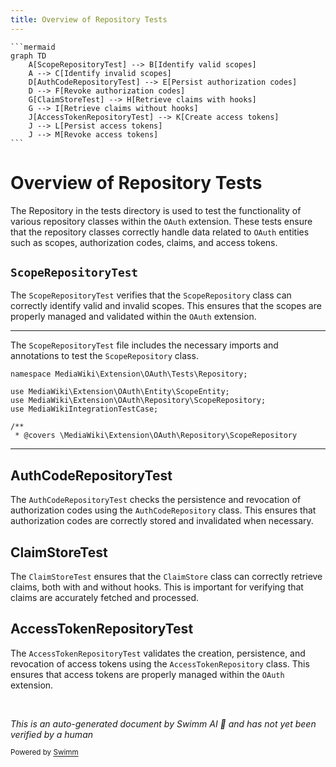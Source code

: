 ```yaml
---
title: Overview of Repository Tests
---
```

````mermaid
```mermaid
graph TD
    A[ScopeRepositoryTest] --> B[Identify valid scopes]
    A --> C[Identify invalid scopes]
    D[AuthCodeRepositoryTest] --> E[Persist authorization codes]
    D --> F[Revoke authorization codes]
    G[ClaimStoreTest] --> H[Retrieve claims with hooks]
    G --> I[Retrieve claims without hooks]
    J[AccessTokenRepositoryTest] --> K[Create access tokens]
    J --> L[Persist access tokens]
    J --> M[Revoke access tokens]
```
````

# Overview of Repository Tests

The Repository in the tests directory is used to test the functionality of various repository classes within the <SwmToken path="tests/phpunit/Repository/ScopeRepositoryTest.php" pos="3:6:6" line-data="namespace MediaWiki\Extension\OAuth\Tests\Repository;">`OAuth`</SwmToken> extension. These tests ensure that the repository classes correctly handle data related to <SwmToken path="tests/phpunit/Repository/ScopeRepositoryTest.php" pos="3:6:6" line-data="namespace MediaWiki\Extension\OAuth\Tests\Repository;">`OAuth`</SwmToken> entities such as scopes, authorization codes, claims, and access tokens.

## <SwmToken path="tests/phpunit/Repository/ScopeRepositoryTest.php" pos="13:2:2" line-data="class ScopeRepositoryTest extends MediaWikiIntegrationTestCase {">`ScopeRepositoryTest`</SwmToken>

The <SwmToken path="tests/phpunit/Repository/ScopeRepositoryTest.php" pos="13:2:2" line-data="class ScopeRepositoryTest extends MediaWikiIntegrationTestCase {">`ScopeRepositoryTest`</SwmToken> verifies that the <SwmToken path="tests/phpunit/Repository/ScopeRepositoryTest.php" pos="6:10:10" line-data="use MediaWiki\Extension\OAuth\Repository\ScopeRepository;">`ScopeRepository`</SwmToken> class can correctly identify valid and invalid scopes. This ensures that the scopes are properly managed and validated within the <SwmToken path="tests/phpunit/Repository/ScopeRepositoryTest.php" pos="3:6:6" line-data="namespace MediaWiki\Extension\OAuth\Tests\Repository;">`OAuth`</SwmToken> extension.

<SwmSnippet path="/tests/phpunit/Repository/ScopeRepositoryTest.php" line="3">

---

The <SwmToken path="tests/phpunit/Repository/ScopeRepositoryTest.php" pos="13:2:2" line-data="class ScopeRepositoryTest extends MediaWikiIntegrationTestCase {">`ScopeRepositoryTest`</SwmToken> file includes the necessary imports and annotations to test the <SwmToken path="tests/phpunit/Repository/ScopeRepositoryTest.php" pos="6:10:10" line-data="use MediaWiki\Extension\OAuth\Repository\ScopeRepository;">`ScopeRepository`</SwmToken> class.

```hack
namespace MediaWiki\Extension\OAuth\Tests\Repository;

use MediaWiki\Extension\OAuth\Entity\ScopeEntity;
use MediaWiki\Extension\OAuth\Repository\ScopeRepository;
use MediaWikiIntegrationTestCase;

/**
 * @covers \MediaWiki\Extension\OAuth\Repository\ScopeRepository
```

---

</SwmSnippet>

## AuthCodeRepositoryTest

The `AuthCodeRepositoryTest` checks the persistence and revocation of authorization codes using the `AuthCodeRepository` class. This ensures that authorization codes are correctly stored and invalidated when necessary.

## ClaimStoreTest

The `ClaimStoreTest` ensures that the `ClaimStore` class can correctly retrieve claims, both with and without hooks. This is important for verifying that claims are accurately fetched and processed.

## AccessTokenRepositoryTest

The `AccessTokenRepositoryTest` validates the creation, persistence, and revocation of access tokens using the `AccessTokenRepository` class. This ensures that access tokens are properly managed within the <SwmToken path="tests/phpunit/Repository/ScopeRepositoryTest.php" pos="3:6:6" line-data="namespace MediaWiki\Extension\OAuth\Tests\Repository;">`OAuth`</SwmToken> extension.

&nbsp;

*This is an auto-generated document by Swimm AI 🌊 and has not yet been verified by a human*

<SwmMeta version="3.0.0" repo-id="Z2l0aHViJTNBJTNBbWVkaWF3aWtpLWV4dGVuc2lvbnMtT0F1dGglM0ElM0FTd2ltbS1EZW1v" repo-name="mediawiki-extensions-OAuth"><sup>Powered by [Swimm](/)</sup></SwmMeta>

